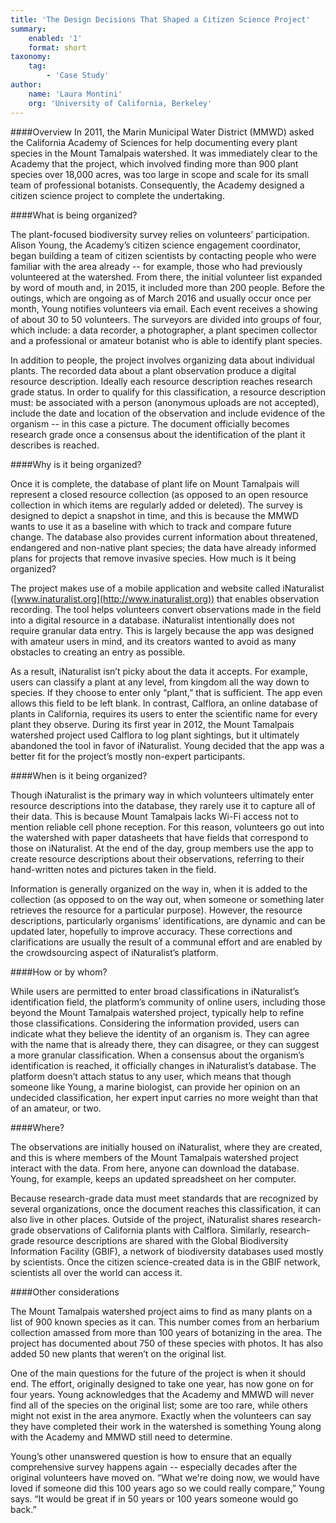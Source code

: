```yaml
---
title: 'The Design Decisions That Shaped a Citizen Science Project'
summary:
    enabled: '1'
    format: short
taxonomy:
    tag:
        - 'Case Study'
author:
    name: 'Laura Montini'
    org: 'University of California, Berkeley'
---
```


####Overview 
In 2011, the Marin Municipal Water District (MMWD) asked the California Academy of Sciences for help documenting every plant species in the Mount Tamalpais watershed. It was immediately clear to the Academy that the project, which involved finding more than 900 plant species over 18,000 acres, was too large in scope and scale for its small team of professional botanists. Consequently, the Academy designed a citizen science project to complete the undertaking. 

####What is being organized?

The plant-focused biodiversity survey relies on volunteers’ participation. Alison Young, the Academy’s citizen science engagement coordinator, began building a team of citizen scientists by contacting people who were familiar with the area already -- for example, those who had previously volunteered at the watershed. From there, the initial volunteer list expanded by word of mouth and, in 2015, it included more than 200 people. 
Before the outings, which are ongoing as of March 2016 and usually occur once per month, Young notifies volunteers via email. Each event receives a showing of about 30 to 50 volunteers. The surveyors are divided into groups of four, which include: a data recorder, a photographer, a plant specimen collector and a professional or amateur botanist who is able to identify plant species. 

In addition to people, the project involves organizing data about individual plants. The recorded data about a plant observation produce a digital resource description. Ideally each resource description reaches research grade status. In order to qualify for this classification, a resource description must: be associated with a person (anonymous uploads are not accepted), include the date and location of the observation and include evidence of the organism -- in this case a picture. The document officially becomes research grade once a consensus about the identification of the plant it describes is reached. 

####Why is it being organized?

Once it is complete, the database of plant life on Mount Tamalpais will represent a closed resource collection (as opposed to an open resource collection in which items are regularly added or deleted). The survey is designed to depict a snapshot in time, and this is because the MMWD wants to use it as a baseline with which to track and compare future change. The database also provides current information about threatened, endangered and non-native plant species; the data have already informed plans for projects that remove invasive species. 
How much is it being organized?

The project makes use of a mobile application and website called iNaturalist ([www.inaturalist.org](http://www.inaturalist.org)) that enables observation recording. The tool helps volunteers convert observations made in the field into a digital resource in a database. iNaturalist intentionally does not require granular data entry. This is largely because the app was designed with amateur users in mind, and its creators wanted to avoid as many obstacles to creating an entry as possible. 

As a result, iNaturalist isn’t picky about the data it accepts. For example, users can classify a plant at any level, from kingdom all the way down to species. If they choose to enter only “plant,” that is sufficient. The app even allows this field to be left blank. In contrast, Calflora, an online database of plants in California, requires its users to enter the scientific name for every plant they observe. During its first year in 2012, the Mount Tamalpais watershed project used Calflora to log plant sightings, but it ultimately abandoned the tool in favor of iNaturalist. Young decided that the app was a better fit for the project’s mostly non-expert participants. 

####When is it being organized?

Though iNaturalist is the primary way in which volunteers ultimately enter resource descriptions into the database, they rarely use it to capture all of their data. This is because Mount Tamalpais lacks Wi-Fi access not to mention reliable cell phone reception. For this reason, volunteers go out into the watershed with paper datasheets that have fields that correspond to those on iNaturalist. At the end of the day, group members use the app to create resource descriptions about their observations, referring to their hand-written notes and pictures taken in the field. 

Information is generally organized on the way in, when it is added to the collection (as opposed to on the way out, when someone or something later retrieves the resource for a particular purpose). However, the resource descriptions, particularly organisms’ identifications, are dynamic and can be updated later, hopefully to improve accuracy. These corrections and clarifications are usually the result of a communal effort and are enabled by the crowdsourcing aspect of iNaturalist’s platform. 

####How or by whom?

While users are permitted to enter broad classifications in iNaturalist’s identification field, the platform’s community of online users, including those beyond the Mount Tamalpais watershed project, typically help to refine those classifications. Considering the information provided, users can indicate what they believe the identity of an organism is. They can agree with the name that is already there, they can disagree, or they can suggest a more granular classification. When a consensus about the organism’s identification is reached, it officially changes in iNaturalist’s database. The platform doesn’t attach status to any user, which means that though someone like Young, a marine biologist, can provide her opinion on an undecided classification, her expert input carries no more weight than that of an amateur, or two. 

####Where?

The observations are initially housed on iNaturalist, where they are created, and this is where members of the Mount Tamalpais watershed project interact with the data. From here, anyone can download the database. Young, for example, keeps an updated spreadsheet on her computer. 

Because research-grade data must meet standards that are recognized by several organizations, once the document reaches this classification, it can also live in other places. Outside of the project, iNaturalist shares research-grade observations of California plants with Calflora. Similarly, research-grade resource descriptions are shared with the Global Biodiversity Information Facility (GBIF), a network of biodiversity databases used mostly by scientists. Once the citizen science-created data is in the GBIF network, scientists all over the world can access it. 

####Other considerations 

The Mount Tamalpais watershed project aims to find as many plants on a list of 900 known species as it can. This number comes from an herbarium collection amassed from more than 100 years of botanizing in the area. The project has documented about 750 of these species with photos. It has also added 50 new plants that weren’t on the original list. 

One of the main questions for the future of the project is when it should end. The effort, originally designed to take one year, has now gone on for four years. Young acknowledges that the Academy and MMWD will never find all of the species on the original list; some are too rare, while others might not exist in the area anymore. Exactly when the volunteers can say they have completed their work in the watershed is something Young along with the Academy and MMWD still need to determine.

Young’s other unanswered question is how to ensure that an equally comprehensive survey happens again -- especially decades after the original volunteers have moved on. “What we're doing now, we would have loved if someone did this 100 years ago so we could really compare,” Young says. “It would be great if in 50 years or 100 years someone would go back.”
